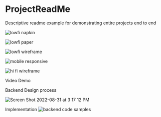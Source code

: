 # ProjectReadMe
Descriptive readme example for demonstrating entire projects end to end


![lowfi napkin](https://user-images.githubusercontent.com/61067182/187774594-2706ea9d-dffa-4e45-8c08-521c9f8c1a89.jpg)

![lowfi paper](https://user-images.githubusercontent.com/61067182/187774625-6c359264-6f53-44f8-ad56-0e18d68dd6e6.jpg)

![lowfi wireframe](https://user-images.githubusercontent.com/61067182/187774682-f440fb04-9644-4e16-92ef-95a547784611.png)


![mobile responsive ](https://user-images.githubusercontent.com/61067182/187775860-ea94ae31-b0b8-4ff2-9770-1f5503704284.png)


![hi fi wireframe](https://user-images.githubusercontent.com/61067182/187775714-be828ca0-5008-4f12-8f62-b2ce221f6463.jpg)

Video Demo 

Backend Design process 

![Screen Shot 2022-08-31 at 3 17 12 PM](https://user-images.githubusercontent.com/61067182/187775925-0e7029c3-6918-4eba-af5c-be64f0e02184.png)

Implementation 
![backend code samples](https://user-images.githubusercontent.com/61067182/187776115-8c423f4a-3127-42cb-b0be-7b3c85b77510.png)
